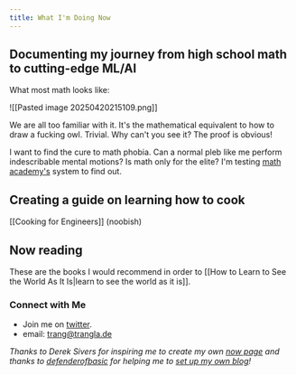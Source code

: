 ```yaml
---
title: What I'm Doing Now
---
```

## Documenting my journey from high school math to cutting-edge ML/AI

What most math looks like:

![[Pasted image 20250420215109.png]]

We are all too familiar with it. It's the mathematical equivalent to how to draw a fucking owl. Trivial. Why can't you see it? The proof is obvious!

I want to find the cure to math phobia. Can a normal pleb like me perform indescribable mental motions? Is math only for the elite? I'm testing [math academy's](https://www.mathacademy.com/) system to find out.

## Creating a guide on learning how to cook

[[Cooking for Engineers]] (noobish)

## Now reading

These are the books I would recommend in order to [[How to Learn to See the World As It Is|learn to see the world as it is]].
### Connect with Me
- Join me on [twitter](https://x.com/trangquest).
- email: trang@trangla.de


*Thanks to Derek Sivers for inspiring me to create my own [now page](https://nownownow.com/about) and thanks to [defenderofbasic](https://x.com/DefenderOfBasic) for helping me to [set up my own blog](https://github.com/DefenderOfBasic/obsidian-quartz-template)!*